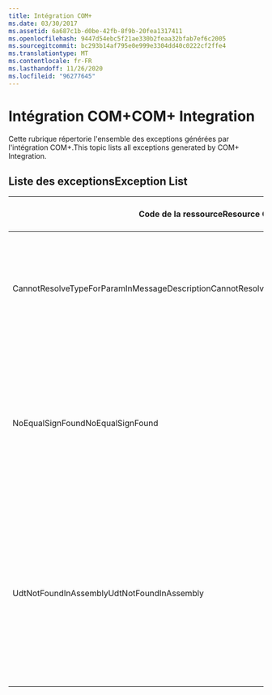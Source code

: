 ```yaml
---
title: Intégration COM+
ms.date: 03/30/2017
ms.assetid: 6a687c1b-d0be-42fb-8f9b-20fea1317411
ms.openlocfilehash: 9447d54ebc5f21ae330b2feaa32bfab7ef6c2005
ms.sourcegitcommit: bc293b14af795e0e999e3304dd40c0222cf2ffe4
ms.translationtype: MT
ms.contentlocale: fr-FR
ms.lasthandoff: 11/26/2020
ms.locfileid: "96277645"
---
```

# <a name="com-integration"></a><span data-ttu-id="34764-102">Intégration COM+</span><span class="sxs-lookup"><span data-stu-id="34764-102">COM+ Integration</span></span>

<span data-ttu-id="34764-103">Cette rubrique répertorie l'ensemble des exceptions générées par l'intégration COM+.</span><span class="sxs-lookup"><span data-stu-id="34764-103">This topic lists all exceptions generated by COM+ Integration.</span></span>  
  
## <a name="exception-list"></a><span data-ttu-id="34764-104">Liste des exceptions</span><span class="sxs-lookup"><span data-stu-id="34764-104">Exception List</span></span>  
  
|<span data-ttu-id="34764-105">Code de la ressource</span><span class="sxs-lookup"><span data-stu-id="34764-105">Resource Code</span></span>|<span data-ttu-id="34764-106">Chaîne de la ressource</span><span class="sxs-lookup"><span data-stu-id="34764-106">Resource String</span></span>|  
|-------------------|---------------------|  
|<span data-ttu-id="34764-107">CannotResolveTypeForParamInMessageDescription</span><span class="sxs-lookup"><span data-stu-id="34764-107">CannotResolveTypeForParamInMessageDescription</span></span>|<span data-ttu-id="34764-108">Impossible de déterminer le type du paramètre spécifié dans l'espace de noms.</span><span class="sxs-lookup"><span data-stu-id="34764-108">The type for the specified parameter within the specified namespace cannot be resolved.</span></span>|  
|<span data-ttu-id="34764-109">NoEqualSignFound</span><span class="sxs-lookup"><span data-stu-id="34764-109">NoEqualSignFound</span></span>|<span data-ttu-id="34764-110">Le mot clé spécifié n'est pas suivi d'un signe d'égalité.</span><span class="sxs-lookup"><span data-stu-id="34764-110">The specified keyword has no equal sign following it.</span></span> <span data-ttu-id="34764-111">Assurez-vous que chaque mot clé est suivi d'un signe d'égalité et d'une valeur.</span><span class="sxs-lookup"><span data-stu-id="34764-111">Ensure that each keyword is followed by an equal sign and a value.</span></span>|  
|<span data-ttu-id="34764-112">UdtNotFoundInAssembly</span><span class="sxs-lookup"><span data-stu-id="34764-112">UdtNotFoundInAssembly</span></span>|<span data-ttu-id="34764-113">Impossible de trouver le type défini par l'utilisateur spécifié.</span><span class="sxs-lookup"><span data-stu-id="34764-113">The specified user-defined type cannot be found.</span></span> <span data-ttu-id="34764-114">Assurez-vous que les type et bibliothèque de type adéquats sont enregistrés et spécifiés.</span><span class="sxs-lookup"><span data-stu-id="34764-114">Ensure that the correct type and type library are registered and specified.</span></span>|
